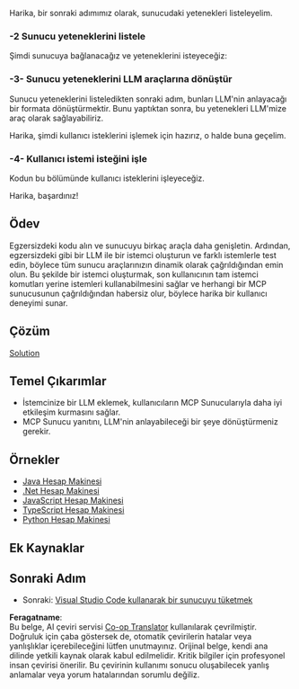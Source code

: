 <!--
CO_OP_TRANSLATOR_METADATA:
{
  "original_hash": "f74887f51a69d3f255cb83d0b517c623",
  "translation_date": "2025-07-04T17:19:15+00:00",
  "source_file": "03-GettingStarted/03-llm-client/README.md",
  "language_code": "tr"
}
-->
Harika, bir sonraki adımımız olarak, sunucudaki yetenekleri listeleyelim.

### -2 Sunucu yeteneklerini listele

Şimdi sunucuya bağlanacağız ve yeteneklerini isteyeceğiz:

### -3- Sunucu yeteneklerini LLM araçlarına dönüştür

Sunucu yeteneklerini listeledikten sonraki adım, bunları LLM'nin anlayacağı bir formata dönüştürmektir. Bunu yaptıktan sonra, bu yetenekleri LLM'mize araç olarak sağlayabiliriz.

Harika, şimdi kullanıcı isteklerini işlemek için hazırız, o halde buna geçelim.

### -4- Kullanıcı istemi isteğini işle

Kodun bu bölümünde kullanıcı isteklerini işleyeceğiz.

Harika, başardınız!

## Ödev

Egzersizdeki kodu alın ve sunucuyu birkaç araçla daha genişletin. Ardından, egzersizdeki gibi bir LLM ile bir istemci oluşturun ve farklı istemlerle test edin, böylece tüm sunucu araçlarınızın dinamik olarak çağrıldığından emin olun. Bu şekilde bir istemci oluşturmak, son kullanıcının tam istemci komutları yerine istemleri kullanabilmesini sağlar ve herhangi bir MCP sunucusunun çağrıldığından habersiz olur, böylece harika bir kullanıcı deneyimi sunar.

## Çözüm

[Solution](/03-GettingStarted/03-llm-client/solution/README.md)

## Temel Çıkarımlar

- İstemcinize bir LLM eklemek, kullanıcıların MCP Sunucularıyla daha iyi etkileşim kurmasını sağlar.
- MCP Sunucu yanıtını, LLM'nin anlayabileceği bir şeye dönüştürmeniz gerekir.

## Örnekler

- [Java Hesap Makinesi](../samples/java/calculator/README.md)
- [.Net Hesap Makinesi](../../../../03-GettingStarted/samples/csharp)
- [JavaScript Hesap Makinesi](../samples/javascript/README.md)
- [TypeScript Hesap Makinesi](../samples/typescript/README.md)
- [Python Hesap Makinesi](../../../../03-GettingStarted/samples/python)

## Ek Kaynaklar

## Sonraki Adım

- Sonraki: [Visual Studio Code kullanarak bir sunucuyu tüketmek](../04-vscode/README.md)

**Feragatname**:  
Bu belge, AI çeviri servisi [Co-op Translator](https://github.com/Azure/co-op-translator) kullanılarak çevrilmiştir. Doğruluk için çaba göstersek de, otomatik çevirilerin hatalar veya yanlışlıklar içerebileceğini lütfen unutmayınız. Orijinal belge, kendi ana dilinde yetkili kaynak olarak kabul edilmelidir. Kritik bilgiler için profesyonel insan çevirisi önerilir. Bu çevirinin kullanımı sonucu oluşabilecek yanlış anlamalar veya yorum hatalarından sorumlu değiliz.
